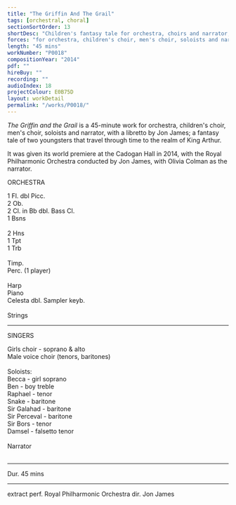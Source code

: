 ```yaml
---
title: "The Griffin And The Grail"
tags: [orchestral, choral]
sectionSortOrder: 13
shortDesc: "Children's fantasy tale for orchestra, choirs and narrator, with a libretto by Jon James"
forces: "for orchestra, children's choir, men's choir, soloists and narrator"
length: "45 mins"
workNumber: "P0018"
compositionYear: "2014"
pdf: ""
hireBuy: ""
recording: ""
audioIndex: 18
projectColour: E0B75D
layout: workDetail
permalink: "/works/P0018/"
---
```

<div class="pdMainContent">
    <p>
        <i>The Griffin and the Grail</i> is a 45-minute work for orchestra, children's choir, men's choir, soloists and narrator, with a libretto by Jon James; a fantasy tale of two youngsters that travel through time to the realm of King Arthur.
    </p>
    <p>
        It was given its world premiere at the Cadogan Hall in 2014, with the Royal Philharmonic Orchestra conducted by Jon James, with Olivia Colman as the narrator.
    </p>
</div>

<div class="pdSidebar">
    <div class="pdSidebarSection">
        <div class="pdSidebarSectionTitle" style="color: #{{ projectColour }}">ORCHESTRA</div>
        <p>
            1 Fl. dbl Picc.<br />
            2 Ob.<br />
            2 Cl. in Bb dbl. Bass Cl.<br />
            1 Bsns<br />
            <br />
            2 Hns<br />
            1 Tpt<br />
            1 Trb<br />
            <br />
            Timp.<br />
            Perc. (1 player)<br />
            <br />
            Harp<br />
            Piano<br />
            Celesta dbl. Sampler keyb.<br />
            <br />
            Strings
        </p>
    </div>
    <hr />
    <div class="pdSidebarSection">
        <div class="pdSidebarSectionTitle" style="color: #{{ projectColour }}">SINGERS</div>
        <p>
            Girls choir - soprano & alto<br />
            Male voice choir (tenors, baritones)<br />
            <br />
            Soloists:<br />
            Becca - girl soprano<br />
            Ben - boy treble<br />
            Raphael - tenor<br />
            Snake - baritone<br />
            Sir Galahad - baritone<br />
            Sir Perceval - baritone<br />
            Sir Bors - tenor<br />
            Damsel - falsetto tenor<br />
            <br/>
            Narrator
            <br/>
            <br/>
        </p>
    </div>
    <hr />
    <p>Dur. 45 mins</p>
    <hr />
    <p>extract perf. Royal Philharmonic Orchestra dir. Jon James</p>
</div>